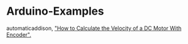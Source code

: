 # Arduino-Examples

automaticaddison, ["How to Calculate the Velocity of a DC Motor With Encoder".](https://automaticaddison.com/how-to-calculate-the-velocity-of-a-dc-motor-with-encoder/)
